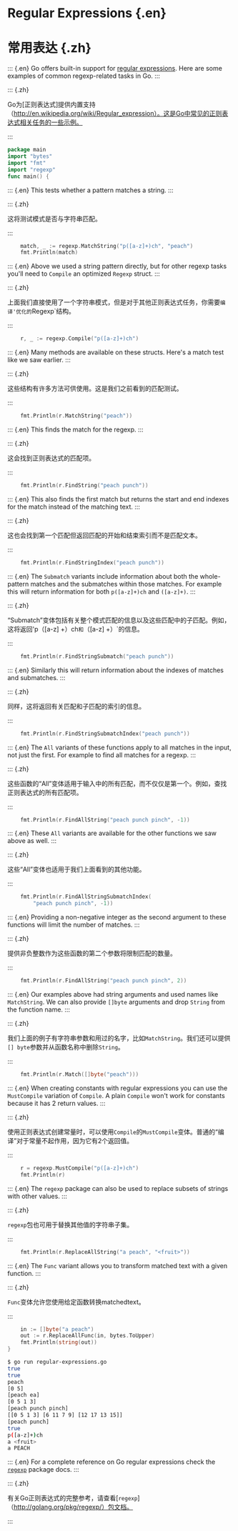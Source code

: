 
# Regular Expressions {.en}


# 常用表达 {.zh}


::: {.en}
Go offers built-in support for [regular expressions](http://en.wikipedia.org/wiki/Regular_expression).
Here are some examples of  common regexp-related tasks
in Go.
:::

::: {.zh}

Go为[正则表达式]提供内置支持（http://en.wikipedia.org/wiki/Regular_expression）。这是Go中常见的正则表达式相关任务的一些示例。

:::


```go
package main
import "bytes"
import "fmt"
import "regexp"
func main() {
```


::: {.en}
This tests whether a pattern matches a string.
:::

::: {.zh}

这将测试模式是否与字符串匹配。

:::


```go
	match, _ := regexp.MatchString("p([a-z]+)ch", "peach")
	fmt.Println(match)
```


::: {.en}
Above we used a string pattern directly, but for
other regexp tasks you'll need to `Compile` an
optimized `Regexp` struct.
:::

::: {.zh}

上面我们直接使用了一个字符串模式，但是对于其他正则表达式任务，你需要`编译'优化的`Regexp`结构。

:::


```go
	r, _ := regexp.Compile("p([a-z]+)ch")
```


::: {.en}
Many methods are available on these structs. Here's
a match test like we saw earlier.
:::

::: {.zh}

这些结构有许多方法可供使用。这是我们之前看到的匹配测试。

:::


```go
	fmt.Println(r.MatchString("peach"))
```


::: {.en}
This finds the match for the regexp.
:::

::: {.zh}

这会找到正则表达式的匹配项。

:::


```go
	fmt.Println(r.FindString("peach punch"))
```


::: {.en}
This also finds the first match but returns the
start and end indexes for the match instead of the
matching text.
:::

::: {.zh}

这也会找到第一个匹配但返回匹配的开始和结束索引而不是匹配文本。

:::


```go
	fmt.Println(r.FindStringIndex("peach punch"))
```


::: {.en}
The `Submatch` variants include information about
both the whole-pattern matches and the submatches
within those matches. For example this will return
information for both `p([a-z]+)ch` and `([a-z]+)`.
:::

::: {.zh}

“Submatch”变体包括有关整个模式匹配的信息以及这些匹配中的子匹配。例如，这将返回'p（[a-z] +）ch`和`（[a-z] +）`的信息。

:::


```go
	fmt.Println(r.FindStringSubmatch("peach punch"))
```


::: {.en}
Similarly this will return information about the
indexes of matches and submatches.
:::

::: {.zh}

同样，这将返回有关匹配和子匹配的索引的信息。

:::


```go
	fmt.Println(r.FindStringSubmatchIndex("peach punch"))
```


::: {.en}
The `All` variants of these functions apply to all
matches in the input, not just the first. For
example to find all matches for a regexp.
:::

::: {.zh}

这些函数的“All”变体适用于输入中的所有匹配，而不仅仅是第一个。例如，查找正则表达式的所有匹配项。

:::


```go
	fmt.Println(r.FindAllString("peach punch pinch", -1))
```


::: {.en}
These `All` variants are available for the other
functions we saw above as well.
:::

::: {.zh}

这些“All”变体也适用于我们上面看到的其他功能。

:::


```go
	fmt.Println(r.FindAllStringSubmatchIndex(
		"peach punch pinch", -1))
```


::: {.en}
Providing a non-negative integer as the second
argument to these functions will limit the number
of matches.
:::

::: {.zh}

提供非负整数作为这些函数的第二个参数将限制匹配的数量。

:::


```go
	fmt.Println(r.FindAllString("peach punch pinch", 2))
```


::: {.en}
Our examples above had string arguments and used
names like `MatchString`. We can also provide
`[]byte` arguments and drop `String` from the
function name.
:::

::: {.zh}

我们上面的例子有字符串参数和用过的名字，比如`MatchString`。我们还可以提供`[] byte`参数并从函数名称中删除`String`。

:::


```go
	fmt.Println(r.Match([]byte("peach")))
```


::: {.en}
When creating constants with regular expressions
you can use the `MustCompile` variation of
`Compile`. A plain `Compile` won't work for
constants because it has 2 return values.
:::

::: {.zh}

使用正则表达式创建常量时，可以使用`Compile`的`MustCompile`变体。普通的“编译”对于常量不起作用，因为它有2个返回值。

:::


```go
	r = regexp.MustCompile("p([a-z]+)ch")
	fmt.Println(r)
```


::: {.en}
The `regexp` package can also be used to replace
subsets of strings with other values.
:::

::: {.zh}

`regexp`包也可用于替换其他值的字符串子集。

:::


```go
	fmt.Println(r.ReplaceAllString("a peach", "<fruit>"))
```


::: {.en}
The `Func` variant allows you to transform matched
text with a given function.
:::

::: {.zh}

`Func`变体允许您使用给定函数转换matchedtext。

:::


```go
	in := []byte("a peach")
	out := r.ReplaceAllFunc(in, bytes.ToUpper)
	fmt.Println(string(out))
}
```


```bash
$ go run regular-expressions.go 
true
true
peach
[0 5]
[peach ea]
[0 5 1 3]
[peach punch pinch]
[[0 5 1 3] [6 11 7 9] [12 17 13 15]]
[peach punch]
true
p([a-z]+)ch
a <fruit>
a PEACH
```


::: {.en}
For a complete reference on Go regular expressions check
the [`regexp`](http://golang.org/pkg/regexp/) package docs.
:::

::: {.zh}

有关Go正则表达式的完整参考，请查看[`regexp`]（http://golang.org/pkg/regexp/）包文档。

:::


